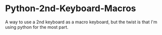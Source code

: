 # Python-2nd-Keyboard-Macros
 A way to use a 2nd keyboard as a macro keyboard, but the twist is that I'm using python for the most part.

